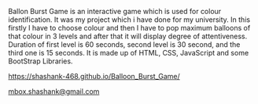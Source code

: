 Ballon Burst Game is an interactive game which is used for colour identification. It was my project which i have done for my university. In this firstly I have to choose colour and then I have to pop maximum balloons of that colour in 3 levels and after that it will display degree of attentiveness. Duration of first level is 60 seconds, second level is 30 second, and the third one is 15 seconds. It is made up of HTML, CSS, JavaScript and some BootStrap Libraries.

https://shashank-468.github.io/Balloon_Burst_Game/

mbox.shashank@gmail.com
